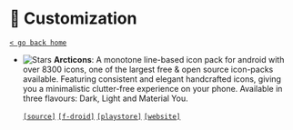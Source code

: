 # 🎨 Customization
[`< go back home`](../README.md)
- ![Stars](https://badgen.net/github/stars/Arcticons-Team/Arcticons)
**Arcticons**: A monotone line-based icon pack for android with over 8300 icons, one of the largest free & open source icon-packs available. Featuring consistent and elegant handcrafted icons, giving you a minimalistic clutter-free experience on your phone. Available in three flavours: Dark, Light and Material You.

	[`[source]`](https://github.com/Arcticons-Team/Arcticons "source") [`[f-droid]`](https://f-droid.org/packages/com.donnnno.arcticons "f-droid") [`[playstore]`](https://play.google.com/store/apps/details?id=com.donnnno.arcticons "playstore") [`[website]`](https://arcticons.onnno.nl "website")
